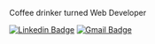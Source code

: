 Coffee drinker turned Web Developer

[![Linkedin Badge](https://img.shields.io/badge/-brandincanfield-blue?style=flat-square&logo=Linkedin&logoColor=white&link=https://www.linkedin.com/in/brandincanfield/)](https://www.linkedin.com/in/brandincanfield/)
[![Gmail Badge](https://img.shields.io/badge/-brandincanfield@gmail.com-c14438?style=flat-square&logo=Gmail&logoColor=white&link=mailto:brandincanfield@gmail.com)](mailto:brandincanfield@gmail.com)
